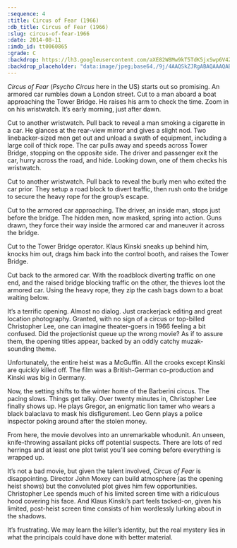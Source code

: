 ```yaml
---
:sequence: 4
:title: Circus of Fear (1966)
:db_title: Circus of Fear (1966)
:slug: circus-of-fear-1966
:date: 2014-08-11
:imdb_id: tt0060865
:grade: C
:backdrop: https://lh3.googleusercontent.com/aXE82W8Mw9kT5TdK5jxSwp6V4ZPEfNOdUOHru2g9ByJm-nrg6dVKjtqqArVYcZn0mnu3RAO-hXWc=w1000-l75-rj
:backdrop_placeholder: "data:image/jpeg;base64,/9j/4AAQSkZJRgABAQAAAQABAAD/2wCEACgcHiMeGSgjISMtKygwPGRBPDc3PHtYXUlkkYCZlo+AjIqgtObDoKrarYqMyP/L2u71////m8H////6/+b9//gBKy0tPCk8dkFBdviljKX4+Pj4+Pj4+Pj4+Pj4+Pj47Oz47Pj4+Ozs7Pj4+Pjs7Oz47Oz47Pj47Pjs+Oz47Oz4+P/AABEIAAsAFAMBIgACEQEDEQH/xAAWAAEBAQAAAAAAAAAAAAAAAAADAAL/xAAiEAEAAQMCBwEAAAAAAAAAAAABAgARQQMEEhMhIjFxsRT/xAAVAQEBAAAAAAAAAAAAAAAAAAABAP/EABURAQEAAAAAAAAAAAAAAAAAAAAB/9oADAMBAAIRAxEAPwAZbXR5ZPm3vgSg20U1h4Ww2abUifmg5BSg268cnPWqEkoRv2xgHqqsK384PhVUH//Z"
---
```

_Circus of Fear_ (_Psycho Circus_ here in the US) starts out so promising. An armored car rumbles down a London street. Cut to a man aboard a boat approaching the Tower Bridge. He raises his arm to check the time. Zoom in on his wristwatch. It’s early morning, just after dawn.

Cut to another wristwatch. Pull back to reveal a man smoking a cigarette in a car. He glances at the rear-view mirror and gives a slight nod. Two linebacker-sized men get out and unload a swath of equipment, including a large coil of thick rope. The car pulls away and speeds across Tower Bridge, stopping on the opposite side. The driver and passenger exit the car, hurry across the road, and hide. Looking down, one of them checks his wristwatch.

Cut to another wristwatch. Pull back to reveal the burly men who exited the car prior. They setup a road block to divert traffic, then rush onto the bridge to secure the heavy rope for the group’s escape.

Cut to the armored car approaching. The driver, an inside man, stops just before the bridge. The hidden men, now masked, spring into action. Guns drawn, they force their way inside the armored car and maneuver it across the bridge.

Cut to the Tower Bridge operator. Klaus Kinski sneaks up behind him, knocks him out, drags him back into the control booth, and raises the Tower Bridge.

Cut back to the armored car. With the roadblock diverting traffic on one end, and the raised bridge blocking traffic on the other, the thieves loot the armored car. Using the heavy rope, they zip the cash bags down to a boat waiting below.

It’s a terrific opening. Almost no dialog. Just crackerjack editing and great location photography. Granted, with no sign of a circus or top-billed Christopher Lee, one can imagine theater-goers in 1966 feeling a bit confused. Did the projectionist queue up the wrong movie? As if to assure them, the opening titles appear, backed by an oddly catchy muzak-sounding theme.

Unfortunately, the entire heist was a McGuffin. All the crooks except Kinski are quickly killed off. The film was a British-German co-production and Kinski was big in Germany.

Now, the setting shifts to the winter home of the Barberini circus. The pacing slows. Things get talky. Over twenty minutes in, Christopher Lee finally shows up. He plays Gregor, an enigmatic lion tamer who wears a black balaclava to mask his disfigurement. Leo Genn plays a police inspector poking around after the stolen money.

From here, the movie devolves into an unremarkable whodunit. An unseen, knife-throwing assailant picks off potential suspects. There are lots of red herrings and at least one plot twist you’ll see coming before everything is wrapped up.

It’s not a bad movie, but given the talent involved, _Circus of Fear_ is disappointing. Director John Moxey can build atmosphere (as the opening heist shows) but the convoluted plot gives him few opportunities. Christopher Lee spends much of his limited screen time with a ridiculous hood covering his face. And Klaus Kinski’s part feels tacked-on, given his limited, post-heist screen time consists of him wordlessly lurking about in the shadows.

It’s frustrating. We may learn the killer’s identity, but the real mystery lies in what the principals could have done with better material.
